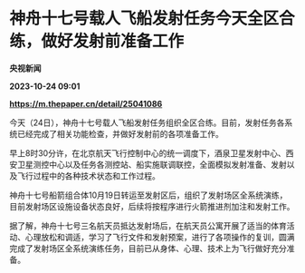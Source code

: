 # 神舟十七号载人飞船发射任务今天全区合练，做好发射前准备工作
**央视新闻**

**2023-10-24 09:01**

**https://m.thepaper.cn/detail/25041086**

今天（24日），神舟十七号载人飞船发射任务组织全区合练。目前，发射任务各系统已经完成了相关功能检查，并做好发射前的各项准备工作。

早上8时30分许，在北京航天飞行控制中心的统一调度下，酒泉卫星发射中心、西安卫星测控中心以及任务各测控站、船实施联调联控，全面模拟发射准备、发射以及飞行过程中的各种技术状态和工作过程。

神舟十七号船箭组合体10月19日转运至发射区后，组织了发射场区全系统演练，目前发射场区设施设备状态良好，后续将按程序进行火箭推进剂加注和发射工作。

据了解，神舟十七号三名航天员抵达发射场后，在航天员公寓开展了适当的体育活动、心理放松和调适，学习了飞行文件和发射预案，进行了各项操作的复训，圆满完成了发射场区全系统演练任务，目前已从身体、心理、技术上为飞行做好充分准备。